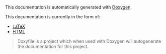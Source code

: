 This documentation is automatically generated with [Doxygen](http://www.stack.nl/~dimitri/doxygen/index.html).

This documentation is currently in the form of:

- [LaTeX](latex/refman.pdf)
- [HTML](http://htmlpreview.github.io/?https://github.com/macGRID-SRN/hitchBOT/blob/documentation/documentation/html/index.html)


> Doxyfile is a project which when used with Doxygen will autogenerate the documentation for this project.